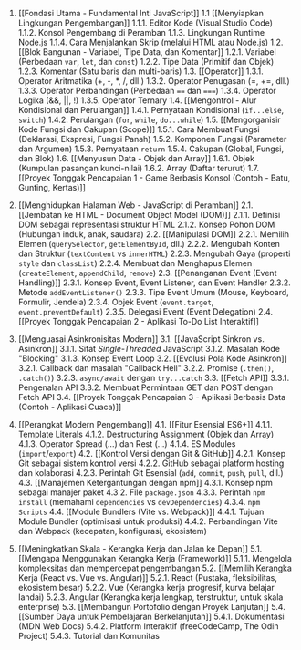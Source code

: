 1. [[Fondasi Utama - Fundamental Inti JavaScript]]
    1.1 [[Menyiapkan Lingkungan Pengembangan]]
        1.1.1. Editor Kode (Visual Studio Code)
        1.1.2. Konsol Pengembang di Peramban
        1.1.3. Lingkungan Runtime Node.js
        1.1.4. Cara Menjalankan Skrip (melalui HTML atau Node.js)
    1.2. [[Blok Bangunan - Variabel, Tipe Data, dan Komentar]]
        1.2.1. Variabel (Perbedaan `var`, `let`, dan `const`)
        1.2.2. Tipe Data (Primitif dan Objek)
        1.2.3. Komentar (Satu baris dan multi-baris)
    1.3. [[Operator]]
        1.3.1. Operator Aritmatika (+, -, \*, /, dll.)
        1.3.2. Operator Penugasan (=, +=, dll.)
        1.3.3. Operator Perbandingan (Perbedaan `==` dan `===`)
        1.3.4. Operator Logika (&&, ||, !)
        1.3.5. Operator Ternary
    1.4. [[Mengontrol - Alur Kondisional dan Perulangan]]
        1.4.1. Pernyataan Kondisional (`if...else`, `switch`)
        1.4.2. Perulangan (`for`, `while`, `do...while`)
    1.5. [[Mengorganisir Kode Fungsi dan Cakupan (Scope)]]
        1.5.1. Cara Membuat Fungsi (Deklarasi, Ekspresi, Fungsi Panah)
        1.5.2. Komponen Fungsi (Parameter dan Argumen)
        1.5.3. Pernyataan `return`
        1.5.4. Cakupan (Global, Fungsi, dan Blok)
    1.6. [[Menyusun Data - Objek dan Array]]
        1.6.1. Objek (Kumpulan pasangan kunci-nilai)
        1.6.2. Array (Daftar terurut)
    1.7. [[Proyek Tonggak Pencapaian 1 - Game Berbasis Konsol (Contoh - Batu, Gunting, Kertas)]]

2. [[Menghidupkan Halaman Web - JavaScript di Peramban]]
    2.1. [[Jembatan ke HTML - Document Object Model (DOM)]]
        2.1.1. Definisi DOM sebagai representasi struktur HTML
        2.1.2. Konsep Pohon DOM (Hubungan induk, anak, saudara)
    2.2. [[Manipulasi DOM]]
        2.2.1. Memilih Elemen (`querySelector`, `getElementById`, dll.)
        2.2.2. Mengubah Konten dan Struktur (`textContent` vs `innerHTML`)
        2.2.3. Mengubah Gaya (properti `style` dan `classList`)
        2.2.4. Membuat dan Menghapus Elemen (`createElement`, `appendChild`, `remove`)
    2.3. [[Penanganan Event (Event Handling)]]
        2.3.1. Konsep Event, Event Listener, dan Event Handler
        2.3.2. Metode `addEventListener()`
        2.3.3. Tipe Event Umum (Mouse, Keyboard, Formulir, Jendela)
        2.3.4. Objek Event (`event.target`, `event.preventDefault`)
        2.3.5. Delegasi Event (Event Delegation)
    2.4. [[Proyek Tonggak Pencapaian 2 - Aplikasi To-Do List Interaktif]]

3. [[Menguasai Asinkronisitas Modern]]
    3.1. [[JavaScript Sinkron vs. Asinkron]]
        3.1.1. Sifat *Single-Threaded* JavaScript
        3.1.2. Masalah Kode "Blocking"
        3.1.3. Konsep Event Loop
    3.2. [[Evolusi Pola Kode Asinkron]]
        3.2.1. Callback dan masalah "Callback Hell"
        3.2.2. Promise (`.then()`, `.catch()`)
        3.2.3. `async/await` dengan `try...catch`
    3.3. [[Fetch API]]
        3.3.1. Pengenalan API
        3.3.2. Membuat Permintaan GET dan POST dengan Fetch API
    3.4. [[Proyek Tonggak Pencapaian 3 - Aplikasi Berbasis Data (Contoh - Aplikasi Cuaca)]]

4. [[Perangkat Modern Pengembang]]
    4.1. [[Fitur Esensial ES6+]]
        4.1.1. Template Literals
        4.1.2. Destructuring Assignment (Objek dan Array)
        4.1.3. Operator Spread (...) dan Rest (...)
        4.1.4. ES Modules (`import`/`export`)
    4.2. [[Kontrol Versi dengan Git & GitHub]]
        4.2.1. Konsep Git sebagai sistem kontrol versi
        4.2.2. GitHub sebagai platform hosting dan kolaborasi
        4.2.3. Perintah Git Esensial (`add`, `commit`, `push`, `pull`, dll.)
    4.3. [[Manajemen Ketergantungan dengan npm]]
        4.3.1. Konsep npm sebagai manajer paket
        4.3.2. File `package.json`
        4.3.3. Perintah `npm install` (memahami `dependencies` vs `devDependencies`)
        4.3.4. `npm Scripts`
    4.4. [[Module Bundlers (Vite vs. Webpack)]]
        4.4.1. Tujuan Module Bundler (optimisasi untuk produksi)
        4.4.2. Perbandingan Vite dan Webpack (kecepatan, konfigurasi, ekosistem)

5. [[Meningkatkan Skala - Kerangka Kerja dan Jalan ke Depan]]
    5.1. [[Mengapa Menggunakan Kerangka Kerja (Framework)]]
        5.1.1. Mengelola kompleksitas dan mempercepat pengembangan
    5.2. [[Memilih Kerangka Kerja (React vs. Vue vs. Angular)]]
        5.2.1. React (Pustaka, fleksibilitas, ekosistem besar)
        5.2.2. Vue (Kerangka kerja progresif, kurva belajar landai)
        5.2.3. Angular (Kerangka kerja lengkap, terstruktur, untuk skala enterprise)
    5.3. [[Membangun Portofolio dengan Proyek Lanjutan]]
    5.4. [[Sumber Daya untuk Pembelajaran Berkelanjutan]]
        5.4.1. Dokumentasi (MDN Web Docs)
        5.4.2. Platform Interaktif (freeCodeCamp, The Odin Project)
        5.4.3. Tutorial dan Komunitas
